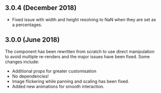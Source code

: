 ## 3.0.4 (December 2018)

- Fixed issue with width and height resolving to NaN when they are set as a percentages.

## 3.0.0 (June 2018)

The component has been rewritten from scratch to use direct manipulation to avoid multiple re-renders and the major issues have been fixed. Some changes include:

- Additional props for greater customisation
- No dependencies!
- Image flickering while panning and scaling has been fixed.
- Added new animations for smooth interaction.